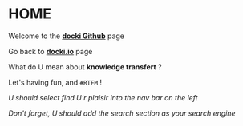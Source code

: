 # HOME

Welcome to the [**docki Github**](https://github.com/sboistel/docki) page

Go back to [**docki.io**](https://sboistel.github.io/docki/) page

What do U mean about **knowledge transfert** ?

Let's having fun, and ``#RTFM`` !

*U should select find U'r plaisir into the nav bar on the left*

*Don't forget, U should add the search section as your search engine*